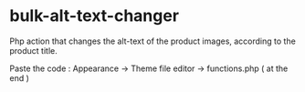 # bulk-alt-text-changer
Php action that changes the alt-text of the product images, according to the product title.

Paste the code : Appearance -> Theme file editor -> functions.php ( at the end ) 

